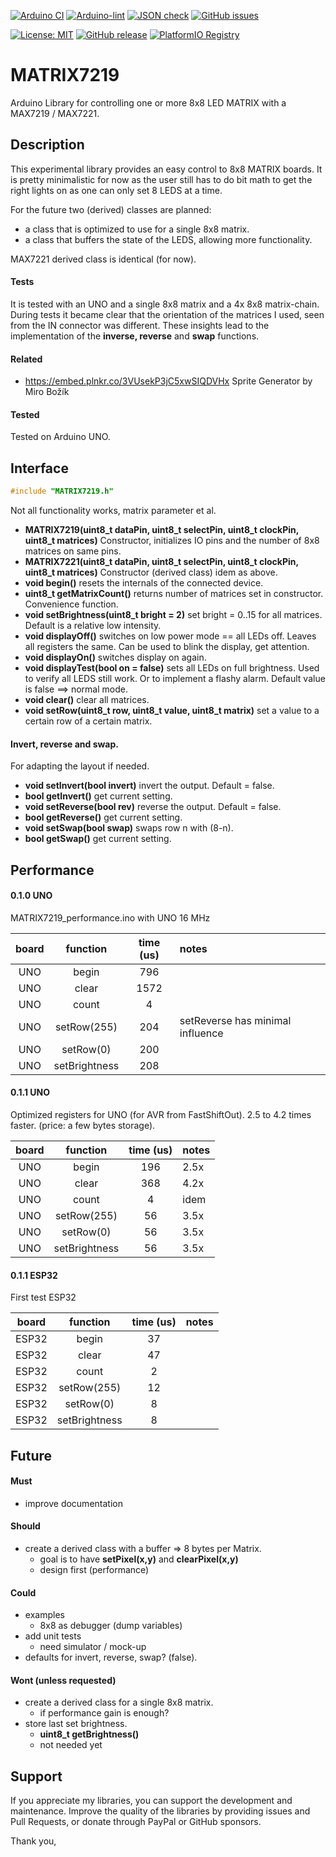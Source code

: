 
[![Arduino CI](https://github.com/RobTillaart/MATRIX7219/workflows/Arduino%20CI/badge.svg)](https://github.com/marketplace/actions/arduino_ci)
[![Arduino-lint](https://github.com/RobTillaart/MATRIX7219/actions/workflows/arduino-lint.yml/badge.svg)](https://github.com/RobTillaart/MATRIX7219/actions/workflows/arduino-lint.yml)
[![JSON check](https://github.com/RobTillaart/MATRIX7219/actions/workflows/jsoncheck.yml/badge.svg)](https://github.com/RobTillaart/MATRIX7219/actions/workflows/jsoncheck.yml)
[![GitHub issues](https://img.shields.io/github/issues/RobTillaart/MATRIX7219.svg)](https://github.com/RobTillaart/MATRIX7219/issues)

[![License: MIT](https://img.shields.io/badge/license-MIT-green.svg)](https://github.com/RobTillaart/MATRIX7219/blob/master/LICENSE)
[![GitHub release](https://img.shields.io/github/release/RobTillaart/MATRIX7219.svg?maxAge=3600)](https://github.com/RobTillaart/MATRIX7219/releases)
[![PlatformIO Registry](https://badges.registry.platformio.org/packages/robtillaart/library/MATRIX7219.svg)](https://registry.platformio.org/libraries/robtillaart/MATRIX7219)


# MATRIX7219

Arduino Library for controlling one or more 8x8 LED MATRIX with a MAX7219 / MAX7221.


## Description

This experimental library provides an easy control to 8x8 MATRIX boards.
It is pretty minimalistic for now as the user still has to do bit math 
to get the right lights on as one can only set 8 LEDS at a time.

For the future two (derived) classes are planned: 
- a class that is optimized to use for a single 8x8 matrix.
- a class that buffers the state of the LEDS, allowing more functionality.

MAX7221 derived class is identical (for now).


#### Tests

It is tested with an UNO and a single 8x8 matrix and a 4x 8x8 matrix-chain.
During tests it became clear that the orientation of the matrices I used, 
seen from the IN connector was different. These insights lead to the 
implementation of the **inverse, reverse** and **swap** functions.


#### Related

- https://embed.plnkr.co/3VUsekP3jC5xwSIQDVHx Sprite Generator by Miro Božík


#### Tested

Tested on Arduino UNO.


## Interface

```cpp
#include "MATRIX7219.h"
```

Not all functionality works, matrix parameter et al.

- **MATRIX7219(uint8_t dataPin, uint8_t selectPin, uint8_t clockPin, uint8_t matrices)** 
Constructor, initializes IO pins and the number of 8x8 matrices on same pins.
- **MATRIX7221(uint8_t dataPin, uint8_t selectPin, uint8_t clockPin, uint8_t matrices)** 
Constructor (derived class) idem as above.
- **void begin()** resets the internals of the connected device.
- **uint8_t  getMatrixCount()** returns number of matrices set in constructor.
Convenience function.
- **void setBrightness(uint8_t bright = 2)** set bright = 0..15 for all matrices. 
Default is a relative low intensity.
- **void displayOff()** switches on low power mode == all LEDs off.
Leaves all registers the same. 
Can be used to blink the display, get attention.
- **void displayOn()** switches display on again.  
- **void displayTest(bool on = false)** sets all LEDs on full brightness.
Used to verify all LEDS still work. 
Or to implement a flashy alarm.
Default value is false ==> normal mode.
- **void clear()** clear all matrices.
- **void setRow(uint8_t row, uint8_t value, uint8_t matrix)** set a value to a certain row of a certain matrix.


#### Invert, reverse and swap.

For adapting the layout if needed.

- **void setInvert(bool invert)** invert the output. Default = false.
- **bool getInvert()** get current setting.
- **void setReverse(bool rev)** reverse the output. Default = false.
- **bool getReverse()** get current setting.
- **void setSwap(bool swap)** swaps row n with (8-n).
- **bool getSwap()** get current setting.


## Performance 

#### 0.1.0 UNO

MATRIX7219_performance.ino with UNO 16 MHz

|  board  |  function     |  time (us)  |  notes  |
|:-------:|:-------------:|:-----------:|:--------|
|   UNO   | begin         |     796     |
|   UNO   | clear         |    1572     |
|   UNO   | count         |       4     |
|   UNO   | setRow(255)   |     204     | setReverse has minimal influence
|   UNO   | setRow(0)     |     200     |
|   UNO   | setBrightness |     208     |


#### 0.1.1 UNO

Optimized registers for UNO  (for AVR from FastShiftOut).
2.5 to 4.2 times faster. (price: a few bytes storage).


|  board  |  function     |  time (us)  |  notes  |
|:-------:|:-------------:|:-----------:|:--------|
|   UNO   | begin         |     196     |  2.5x
|   UNO   | clear         |     368     |  4.2x
|   UNO   | count         |       4     |  idem
|   UNO   | setRow(255)   |      56     |  3.5x
|   UNO   | setRow(0)     |      56     |  3.5x
|   UNO   | setBrightness |      56     |  3.5x


#### 0.1.1 ESP32

First test ESP32

|  board  |  function     |  time (us)  |  notes  |
|:-------:|:-------------:|:-----------:|:--------|
|  ESP32  | begin         |      37     |
|  ESP32  | clear         |      47     |
|  ESP32  | count         |       2     |
|  ESP32  | setRow(255)   |      12     |
|  ESP32  | setRow(0)     |       8     |
|  ESP32  | setBrightness |       8     |


## Future

#### Must

- improve documentation

#### Should

- create a derived class with a buffer => 8 bytes per Matrix.
  - goal is to have **setPixel(x,y)** and **clearPixel(x,y)**
  - design first (performance)

#### Could

- examples
  - 8x8 as debugger (dump variables)
- add unit tests
  - need simulator / mock-up
- defaults for invert, reverse, swap?  (false).

#### Wont (unless requested)

- create a derived class for a single 8x8 matrix.
  - if performance gain is enough?
- store last set brightness.
  - **uint8_t getBrightness()**
  - not needed yet


## Support

If you appreciate my libraries, you can support the development and maintenance.
Improve the quality of the libraries by providing issues and Pull Requests, or
donate through PayPal or GitHub sponsors.

Thank you,

